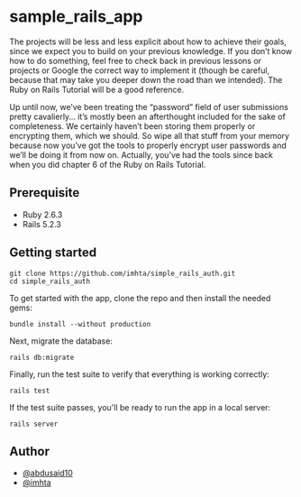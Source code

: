 # sample_rails_app
The projects will be less and less explicit about how to achieve their goals, since we expect you to build on your previous knowledge. If you don’t know how to do something, feel free to check back in previous lessons or projects or Google the correct way to implement it (though be careful, because that may take you deeper down the road than we intended). The Ruby on Rails Tutorial will be a good reference.

Up until now, we’ve been treating the “password” field of user submissions pretty cavalierly… it’s mostly been an afterthought included for the sake of completeness. We certainly haven’t been storing them properly or encrypting them, which we should. So wipe all that stuff from your memory because now you’ve got the tools to properly encrypt user passwords and we’ll be doing it from now on. Actually, you’ve had the tools since back when you did chapter 6 of the Ruby on Rails Tutorial.

## Prerequisite

- Ruby 2.6.3
- Rails 5.2.3

## Getting started


```
git clone https://github.com/imhta/simple_rails_auth.git
cd simple_rails_auth
```

To get started with the app, clone the repo and then install the needed gems:

```
bundle install --without production
```

Next, migrate the database:

```
rails db:migrate
```

Finally, run the test suite to verify that everything is working correctly:

```
rails test
```

If the test suite passes, you'll be ready to run the app in a local server:

```
rails server
```

## Author
- [@abdusaid10](https://github.com/abdusaid10)
- [@imhta](https://github.com/imhta)

